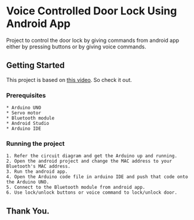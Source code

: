 # Voice Controlled Door Lock Using Android App

Project to control the door lock by giving commands from android app either by pressing buttons or by giving voice commands.

## Getting Started

This project is based on [this video](https://www.youtube.com/watch?v=8gzh95w4Hmk). So check it out.

### Prerequisites
```
* Arduino UNO
* Servo motor
* Bluetooth module
* Android Studio
* Arduino IDE
```

### Running the project
```
1. Refer the circuit diagram and get the Arduino up and running.
2. Open the android project and change the MAC address to your Bluetooth's MAC address.
3. Run the android app.
4. Open the Arduino code file in arduino IDE and push that code onto the Arduino UNO.
5. Connect to the Bluetooth module from android app. 
6. Use lock/unlock buttons or voice command to lock/unlock door.
```

## Thank You.

